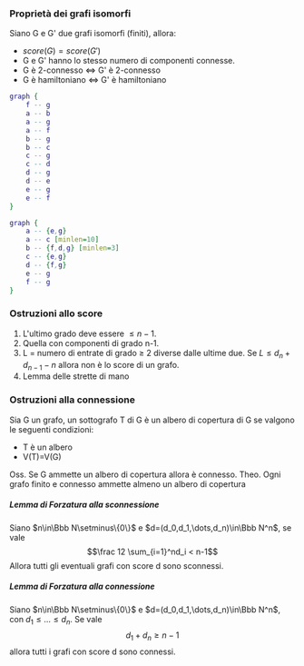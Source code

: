 
### Proprietà dei grafi isomorfi
Siano G e G' due grafi isomorfi (finiti), allora:
- $score(G)=score(G')$
- G e G' hanno lo stesso numero di componenti connesse.
- G è 2-connesso $\iff$ G' è 2-connesso
- G è hamiltoniano $\iff$ G' è hamiltoniano

```dot
graph {
	f -- g
	a -- b
	a -- g
	a -- f
	b -- g
	b -- c
	c -- g
	c -- d
	d -- g
	d -- e
	e -- g
	e -- f
}
```
```dot
graph {
	a -- {e,g}
	a -- c [minlen=10]
	b -- {f,d,g} [minlen=3]
	c -- {e,g}
	d -- {f,g}
	e -- g
	f -- g
}
```

### Ostruzioni allo score
1. L'ultimo grado deve essere $\le n-1$.
2. Quella con componenti di grado n-1.
3. L = numero di entrate di grado $\ge$ 2 diverse dalle ultime due. Se $L \le d_n + d_{n-1} - n$ allora non è lo score di un grafo.
4. Lemma delle strette di mano

### Ostruzioni alla connessione

Sia G un grafo, un sottografo T di G è un albero di copertura di G se valgono le seguenti condizioni:
- T è un albero
- V(T)=V(G)

Oss. Se G ammette un albero di copertura allora è connesso.
Theo. Ogni grafo finito e connesso ammette almeno un  albero di copertura

##### Lemma di Forzatura alla sconnessione
Siano $n\in\Bbb N\setminus\{0\}$ e $d=(d_0,d_1,\dots,d_n)\in\Bbb N^n$, se vale 
$$\frac 12 \sum_{i=1}^nd_i < n-1$$
Allora tutti gli eventuali grafi con score d sono sconnessi.

##### Lemma di Forzatura alla connessione
Siano $n\in\Bbb N\setminus\{0\}$ e $d=(d_0,d_1,\dots,d_n)\in\Bbb N^n$, con $d_1\le\dots\le d_n$. Se vale
$$d_1 + d_n \ge n-1$$
allora tutti i grafi con score d sono connessi.